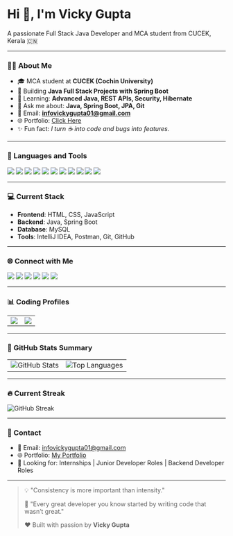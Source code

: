 <!-- <img src="https://github.com/rwi001/rwi001/blob/main/banner.jpeg" alt="Banner" width="100%" /> -->

# Hi 👋, I'm Vicky Gupta

A passionate Full Stack Java Developer and MCA student from CUCEK, Kerala 🇨🇳

---

### 👨‍💻 About Me

- 🎓 MCA student at **CUCEK (Cochin University)**
- 🚀 Building **Java Full Stack Projects with Spring Boot**
- 🌱 Learning: **Advanced Java, REST APIs, Security, Hibernate**
- 🐨️️ Ask me about: **Java, Spring Boot, JPA, Git**
- 📢 Email: **infovickygupta01@gmail.com**
- 🌐 Portfolio: <a href="https://endearing-bavarois-371a39.netlify.app/" target="_blank">Click Here</a>
- ✨ Fun fact: _I turn ☕ into code and bugs into features._

---

### 🔧 Languages and Tools

<p>
  <img src="https://img.shields.io/badge/Java-ED8B00?style=flat&logo=java&logoColor=white" />
  <img src="https://img.shields.io/badge/SpringBoot-6DB33F?style=flat&logo=springboot&logoColor=white" />
  <img src="https://img.shields.io/badge/C%2B%2B-00599C?style=flat&logo=c%2B%2B&logoColor=white" />
  <img src="https://img.shields.io/badge/Python-3776AB?style=flat&logo=python&logoColor=white" />
  <img src="https://img.shields.io/badge/MySQL-005C84?style=flat&logo=mysql&logoColor=white" />
  <img src="https://img.shields.io/badge/Git-F05032?style=flat&logo=git&logoColor=white" />
  <img src="https://img.shields.io/badge/GitHub-100000?style=flat&logo=github&logoColor=white" />
  <img src="https://img.shields.io/badge/Postman-FF6C37?style=flat&logo=postman&logoColor=white" />
  <img src="https://img.shields.io/badge/IntelliJIDEA-000000?style=flat&logo=intellij-idea&logoColor=white" />
  <img src="https://img.shields.io/badge/VSCODE-007ACC?style=flat&logo=visual-studio-code&logoColor=white" />
  <img src="https://img.shields.io/badge/Maven-C71A36?style=flat&logo=apache-maven&logoColor=white" />
</p>

---

### 💻 Current Stack

- **Frontend**: HTML, CSS, JavaScript
- **Backend**: Java, Spring Boot
- **Database**: MySQL
- **Tools**: IntelliJ IDEA, Postman, Git, GitHub

---

### 🌐 Connect with Me

<p>
  <a href="https://linkedin.com/in/vickygupta01" target="_blank"><img src="https://img.shields.io/badge/LinkedIn-0077B5?style=flat&logo=linkedin&logoColor=white" /></a>
  <a href="https://github.com/Vicky8084" target="_blank"><img src="https://img.shields.io/badge/GitHub-000?style=flat&logo=github&logoColor=white" /></a>
  <a href="https://auth.geeksforgeeks.org/user/vickygupta01" target="_blank"><img src="https://img.shields.io/badge/GeeksforGeeks-2F8D46?style=flat&logo=geeksforgeeks&logoColor=white" /></a>
  <a href="https://leetcode.com/vicky_098/" target="_blank"><img src="https://img.shields.io/badge/LeetCode-FFA116?style=flat&logo=leetcode&logoColor=black" /></a>
  <a href="https://www.hackerrank.com/mrvickygupta1111" target="_blank"><img src="https://img.shields.io/badge/HackerRank-2EC866?style=flat&logo=hackerrank&logoColor=white" /></a>
  <a href="https://endearing-bavarois-371a39.netlify.app/" target="_blank"><img src="https://img.shields.io/badge/Portfolio-FF6347?style=flat&logo=firefox&logoColor=white" /></a>
</p>

---

### 📊 Coding Profiles

<table>
<tr>
<td><a href="https://leetcode.com/vicky_098/" target="_blank"><img src="https://leetcard.jacoblin.cool/vicky_098" /></a></td>
<td><img src="https://github-readme-stats.vercel.app/api/pin/?username=Vicky8084&repo=Vicky8084&theme=radical" /></td>
</tr>
</table>

---

### 🏨️ GitHub Stats Summary

<table>
  <tr>
    <td>
      <img src="https://github-readme-stats.vercel.app/api?username=Vicky8084&show_icons=true&theme=radical&count_private=true&include_all_commits=true" alt="GitHub Stats" />
    </td>
    <td>
      <img src="https://github-readme-stats.vercel.app/api/top-langs/?username=Vicky8084&layout=compact&theme=radical&hide=c" alt="Top Languages" />
    </td>
  </tr>
</table>

---

### 🔥 Current Streak

<p>
  <img src="https://github-readme-streak-stats.herokuapp.com?user=Vicky8084&theme=radical" alt="GitHub Streak" />
</p>

---

### 📨 Contact

- 📧 Email: <a href="mailto:infovickygupta01@gmail.com">infovickygupta01@gmail.com</a>
- 🌐 Portfolio: <a href="https://endearing-bavarois-371a39.netlify.app/" target="_blank">My Portfolio</a>
- 💼 Looking for: Internships | Junior Developer Roles | Backend Developer Roles

---

> 💡 "Consistency is more important than intensity."
> 
> 💭 "Every great developer you know started by writing code that wasn’t great."
> 
> ❤️ Built with passion by **Vicky Gupta**
